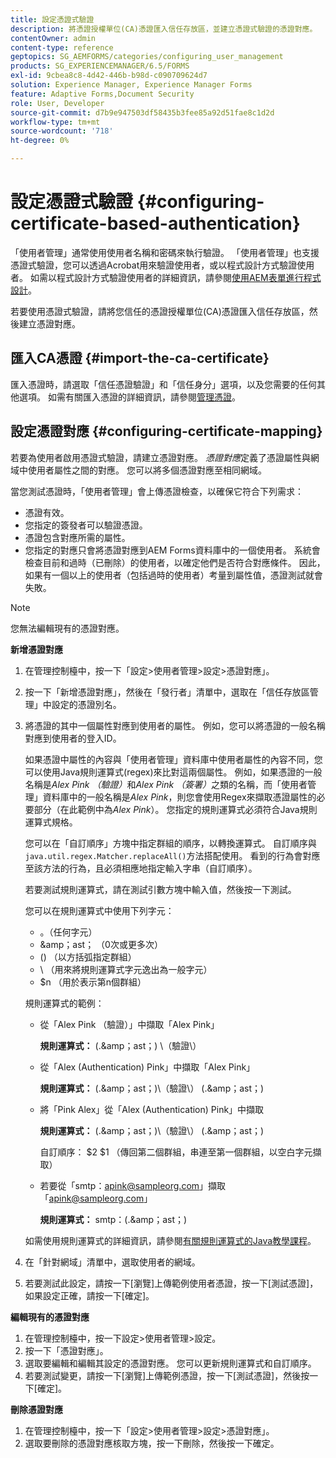 ```yaml
---
title: 設定憑證式驗證
description: 將憑證授權單位(CA)憑證匯入信任存放區，並建立憑證式驗證的憑證對應。
contentOwner: admin
content-type: reference
geptopics: SG_AEMFORMS/categories/configuring_user_management
products: SG_EXPERIENCEMANAGER/6.5/FORMS
exl-id: 9cbea8c8-4d42-446b-b98d-c090709624d7
solution: Experience Manager, Experience Manager Forms
feature: Adaptive Forms,Document Security
role: User, Developer
source-git-commit: d7b9e947503df58435b3fee85a92d51fae8c1d2d
workflow-type: tm+mt
source-wordcount: '718'
ht-degree: 0%

---
```


# 設定憑證式驗證 {#configuring-certificate-based-authentication}

「使用者管理」通常使用使用者名稱和密碼來執行驗證。 「使用者管理」也支援憑證式驗證，您可以透過Acrobat用來驗證使用者，或以程式設計方式驗證使用者。 如需以程式設計方式驗證使用者的詳細資訊，請參閱[使用AEM表單進行程式設計](https://www.adobe.com/go/learn_aemforms_programming_63)。

若要使用憑證式驗證，請將您信任的憑證授權單位(CA)憑證匯入信任存放區，然後建立憑證對應。

## 匯入CA憑證 {#import-the-ca-certificate}

匯入憑證時，請選取「信任憑證驗證」和「信任身分」選項，以及您需要的任何其他選項。 如需有關匯入憑證的詳細資訊，請參閱[管理憑證](/help/forms/using/admin-help/certificates.md#managing-certificates)。

## 設定憑證對應 {#configuring-certificate-mapping}

若要為使用者啟用憑證式驗證，請建立憑證對應。 *憑證對應*&#x200B;定義了憑證屬性與網域中使用者屬性之間的對應。 您可以將多個憑證對應至相同網域。

當您測試憑證時，「使用者管理」會上傳憑證檢查，以確保它符合下列需求：

* 憑證有效。
* 您指定的簽發者可以驗證憑證。
* 憑證包含對應所需的屬性。
* 您指定的對應只會將憑證對應到AEM Forms資料庫中的一個使用者。 系統會檢查目前和過時（已刪除）的使用者，以確定他們是否符合對應條件。 因此，如果有一個以上的使用者（包括過時的使用者）考量到屬性值，憑證測試就會失敗。

>[!NOTE]
>
>您無法編輯現有的憑證對應。

**新增憑證對應**

1. 在管理控制檯中，按一下「設定>使用者管理>設定>憑證對應」。
1. 按一下「新增憑證對應」，然後在「發行者」清單中，選取在「信任存放區管理」中設定的憑證別名。
1. 將憑證的其中一個屬性對應到使用者的屬性。 例如，您可以將憑證的一般名稱對應到使用者的登入ID。

   如果憑證中屬性的內容與「使用者管理」資料庫中使用者屬性的內容不同，您可以使用Java規則運算式(regex)來比對這兩個屬性。 例如，如果憑證的一般名稱是&#x200B;*Alex Pink （驗證）*&#x200B;和&#x200B;*Alex Pink （簽署）*&#x200B;之類的名稱，而「使用者管理」資料庫中的一般名稱是&#x200B;*Alex Pink*，則您會使用Regex來擷取憑證屬性的必要部分（在此範例中為&#x200B;*Alex Pink*）。 您指定的規則運算式必須符合Java規則運算式規格。

   您可以在「自訂順序」方塊中指定群組的順序，以轉換運算式。 自訂順序與`java.util.regex.Matcher.replaceAll()`方法搭配使用。 看到的行為會對應至該方法的行為，且必須相應地指定輸入字串（自訂順序）。

   若要測試規則運算式，請在測試引數方塊中輸入值，然後按一下測試。

   您可以在規則運算式中使用下列字元：

   * 。（任何字元）
   * &amp;amp；ast； （0次或更多次）
   * () （以方括弧指定群組）
   * \ （用來將規則運算式字元逸出為一般字元）
   * $n （用於表示第n個群組）

   規則運算式的範例：

   * 從「Alex Pink （驗證）」中擷取「Alex Pink」

     **規則運算式：** (.&amp;amp；ast；) \（驗證\）

   * 從「Alex (Authentication) Pink」中擷取「Alex Pink」

     **規則運算式：** (.&amp;amp；ast；)\（驗證\） (.&amp;amp；ast；)

   * 將「Pink Alex」從「Alex (Authentication) Pink」中擷取

     **規則運算式：** (.&amp;amp；ast；)\（驗證\） (.&amp;amp；ast；)

     自訂順序： $2 $1 （傳回第二個群組，串連至第一個群組，以空白字元擷取）

   * 若要從「smtp：apink@sampleorg.com」擷取「apink@sampleorg.com」

     **規則運算式：** smtp：(.&amp;amp；ast；)

   如需使用規則運算式的詳細資訊，請參閱[有關規則運算式的Java教學課程](https://java.sun.com/docs/books/tutorial/essential/regex/)。

1. 在「針對網域」清單中，選取使用者的網域。
1. 若要測試此設定，請按一下[瀏覽]上傳範例使用者憑證，按一下[測試憑證]，如果設定正確，請按一下[確定]。

**編輯現有的憑證對應**

1. 在管理控制檯中，按一下設定>使用者管理>設定。
1. 按一下「憑證對應」。
1. 選取要編輯和編輯其設定的憑證對應。 您可以更新規則運算式和自訂順序。
1. 若要測試變更，請按一下[瀏覽]上傳範例憑證，按一下[測試憑證]，然後按一下[確定]。

**刪除憑證對應**

1. 在管理控制檯中，按一下「設定>使用者管理>設定>憑證對應」。
1. 選取要刪除的憑證對應核取方塊，按一下刪除，然後按一下確定。
